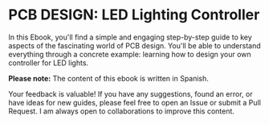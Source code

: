 # PCB DESIGN: LED Lighting Controller

In this Ebook, you'll find a simple and engaging step-by-step guide to key aspects of the fascinating world of PCB design. You'll be able to understand everything through a concrete example: learning how to design your own controller for LED lights.

**Please note:** The content of this ebook is written in Spanish.

Your feedback is valuable! If you have any suggestions, found an error, or have ideas for new guides, please feel free to open an Issue or submit a Pull Request. I am always open to collaborations to improve this content.
